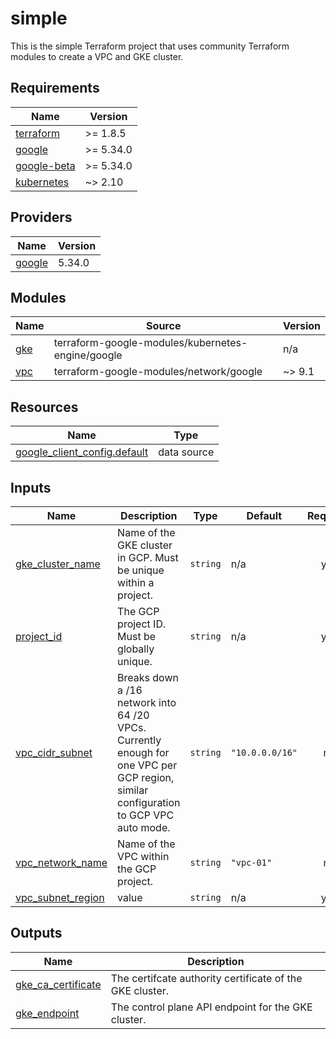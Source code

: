 # simple

This is the simple Terraform project that uses community Terraform modules to create a VPC and GKE cluster.

<!-- BEGIN_TF_DOCS -->
## Requirements

| Name | Version |
|------|---------|
| <a name="requirement_terraform"></a> [terraform](#requirement\_terraform) | >= 1.8.5 |
| <a name="requirement_google"></a> [google](#requirement\_google) | >= 5.34.0 |
| <a name="requirement_google-beta"></a> [google-beta](#requirement\_google-beta) | >= 5.34.0 |
| <a name="requirement_kubernetes"></a> [kubernetes](#requirement\_kubernetes) | ~> 2.10 |

## Providers

| Name | Version |
|------|---------|
| <a name="provider_google"></a> [google](#provider\_google) | 5.34.0 |

## Modules

| Name | Source | Version |
|------|--------|---------|
| <a name="module_gke"></a> [gke](#module\_gke) | terraform-google-modules/kubernetes-engine/google | n/a |
| <a name="module_vpc"></a> [vpc](#module\_vpc) | terraform-google-modules/network/google | ~> 9.1 |

## Resources

| Name | Type |
|------|------|
| [google_client_config.default](https://registry.terraform.io/providers/hashicorp/google/latest/docs/data-sources/client_config) | data source |

## Inputs

| Name | Description | Type | Default | Required |
|------|-------------|------|---------|:--------:|
| <a name="input_gke_cluster_name"></a> [gke\_cluster\_name](#input\_gke\_cluster\_name) | Name of the GKE cluster in GCP. Must be unique within a project. | `string` | n/a | yes |
| <a name="input_project_id"></a> [project\_id](#input\_project\_id) | The GCP project ID. Must be globally unique. | `string` | n/a | yes |
| <a name="input_vpc_cidr_subnet"></a> [vpc\_cidr\_subnet](#input\_vpc\_cidr\_subnet) | Breaks down a /16 network into 64 /20 VPCs. Currently enough for one VPC per GCP region, similar configuration to GCP VPC auto mode. | `string` | `"10.0.0.0/16"` | no |
| <a name="input_vpc_network_name"></a> [vpc\_network\_name](#input\_vpc\_network\_name) | Name of the VPC within the GCP project. | `string` | `"vpc-01"` | no |
| <a name="input_vpc_subnet_region"></a> [vpc\_subnet\_region](#input\_vpc\_subnet\_region) | value | `string` | n/a | yes |

## Outputs

| Name | Description |
|------|-------------|
| <a name="output_gke_ca_certificate"></a> [gke\_ca\_certificate](#output\_gke\_ca\_certificate) | The certifcate authority certificate of the GKE cluster. |
| <a name="output_gke_endpoint"></a> [gke\_endpoint](#output\_gke\_endpoint) | The control plane API endpoint for the GKE cluster. |
<!-- END_TF_DOCS -->
